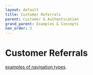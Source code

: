 ```yaml
---
layout: default
title: Customer Referrals
parent: Customer & Authentication
grand_parent: Examples & Concepts
nav_order: 3
---
```


# Customer Referrals
[examples of navigation types](../features/customer-referrals.md).